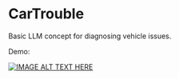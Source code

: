 # CarTrouble
Basic LLM concept for diagnosing vehicle issues.

Demo:

[![IMAGE ALT TEXT HERE](https://img.youtube.com/vi/87kpA0sAJLI/0.jpg)](https://www.youtube.com/watch?v=87kpA0sAJLI)
